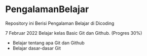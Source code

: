 # PengalamanBelajar
Repository ini Berisi Pengalaman Belajar di Dicoding 

7 Februar 2022 
Belajar kelas Basic Git dan Github. (Progres 30%)
  * Belajar tentang apa Git dan Github 
  * Belajar dasar-dasar Git 
